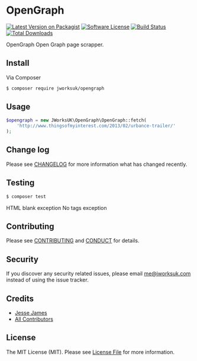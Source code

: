 # OpenGraph

[![Latest Version on Packagist][ico-version]][link-packagist]
[![Software License][ico-license]](LICENSE.md)
[![Build Status][ico-travis]][link-travis]
[![Total Downloads][ico-downloads]][link-downloads]

OpenGraph
Open Graph page scrapper.

## Install

Via Composer

``` bash
$ composer require jworksuk/opengraph
```

## Usage

``` php
$opengraph = new JWorksUK\OpenGraph\OpenGraph::fetch(
    'http://www.thingsofmyinterest.com/2013/02/urbance-trailer/'
);
```

## Change log

Please see [CHANGELOG](CHANGELOG.md) for more information what has changed recently.

## Testing

``` bash
$ composer test
```

HTML blank exception
No tags exception

## Contributing

Please see [CONTRIBUTING](CONTRIBUTING.md) and [CONDUCT](CONDUCT.md) for details.

## Security

If you discover any security related issues, please email me@jworksuk.com instead of using the issue tracker.

## Credits

- [Jesse James][link-author]
- [All Contributors][link-contributors]

## License

The MIT License (MIT). Please see [License File](LICENSE.md) for more information.

[ico-version]: https://img.shields.io/packagist/v/jworksuk/opengraph.svg?style=flat-square
[ico-license]: https://img.shields.io/badge/license-MIT-brightgreen.svg?style=flat-square
[ico-travis]: https://img.shields.io/travis/JWorksUK/opengraph/master.svg?style=flat-square
[ico-downloads]: https://img.shields.io/packagist/dt/jworksuk/opengraph.svg?style=flat-square

[link-packagist]: https://packagist.org/packages/jworksuk/opengraph
[link-travis]: https://travis-ci.org/JWorksUK/opengraph
[link-downloads]: https://packagist.org/packages/jworksuk/opengraph
[link-author]: https://github.com/jworksuk
[link-contributors]: ../../contributors
